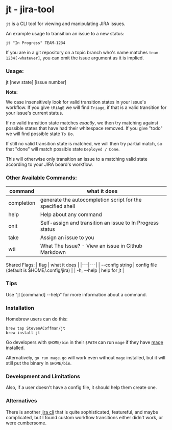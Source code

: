 # jt - jira-tool

`jt` is a CLI tool for viewing and manipulating JIRA issues.

An example usage to transition an issue to a new status:
```
jt "In Progress" TEAM-1234
```

If you are in a git repository on a topic branch who's name matches `team-1234[-whatever]`, you can omit
the issue argument as it is implied.

### Usage:
jt [new state] [issue number]

**Note:** 

We case insensitively look for valid transition states in your issue's workflow. If you give `tRiAgE`
we will find `Triage`, if that is a valid transition for your issue's current status.

If no valid transition state matches *exactly*, we then try matching against
possible states that have had their whitespace removed. If you give "todo" we will find possible state `To Do`.

If still no valid transition state is matched, we will then try partial match, so that
"done" will match possible state `Deployed / Done`.

This will otherwise only transition an issue to a matching valid state according to your
JIRA board's workflow.

### Other Available Commands:
| command | what it does |
|---|---|
| completion  | generate the autocompletion script for the specified shell |
| help        | Help about any command |
| onit        | Self-assign and transition an issue to In Progress status |
| take        | Assign an issue to you |
| wti         | What The Issue? - View an issue in Github Markdown |

Shared Flags:
| flag | what it does |
|---|---|
| --config string |  config file (default is $HOME/.config/jira) |
| -h, --help      |  help for jt |

### Tips
Use "jt [command] --help" for more information about a command.

### Installation
Homebrew users can do this:
```
brew tap StevenACoffman/jt
brew install jt
```

Go developers with `$HOME/bin` in their `$PATH` can run `mage` if they have [mage](https://magefile.org/) installed.

Alternatively, `go run mage.go` will work even without `mage` installed, but it will still put the binary in `$HOME/bin`. 

### Development and Limitations
Also, if a user doesn't have a config file, it should help them create one.

### Alternatives

There is another [jira cli](https://github.com/go-jira/jira) that is quite sophisticated, featureful,
and maybe complicated, but I found custom workflow transitions either didn't work, or were cumbersome.
